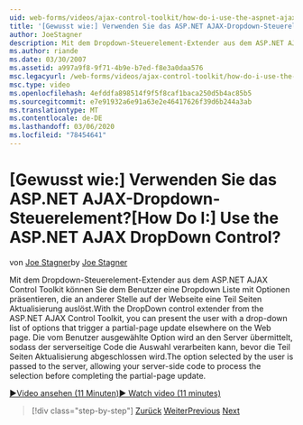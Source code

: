 ```yaml
---
uid: web-forms/videos/ajax-control-toolkit/how-do-i-use-the-aspnet-ajax-dropdown-control
title: '[Gewusst wie:] Verwenden Sie das ASP.NET AJAX-Dropdown-Steuerelement? | Microsoft-Dokumentation'
author: JoeStagner
description: Mit dem Dropdown-Steuerelement-Extender aus dem ASP.NET AJAX Control Toolkit können Sie dem Benutzer eine Dropdown Liste mit Optionen präsentieren, mit denen eine Teil-PA (Teil-PA) auslöst.
ms.author: riande
ms.date: 03/30/2007
ms.assetid: a997a9f8-9f71-4b9e-b7ed-f8e3a0daa576
msc.legacyurl: /web-forms/videos/ajax-control-toolkit/how-do-i-use-the-aspnet-ajax-dropdown-control
msc.type: video
ms.openlocfilehash: 4efddfa898514f9f5f8caf1baca250d5b4ac85b5
ms.sourcegitcommit: e7e91932a6e91a63e2e46417626f39d6b244a3ab
ms.translationtype: MT
ms.contentlocale: de-DE
ms.lasthandoff: 03/06/2020
ms.locfileid: "78454641"
---
```

# <a name="how-do-i-use-the-aspnet-ajax-dropdown-control"></a><span data-ttu-id="3be57-104">[Gewusst wie:] Verwenden Sie das ASP.NET AJAX-Dropdown-Steuerelement?</span><span class="sxs-lookup"><span data-stu-id="3be57-104">[How Do I:] Use the ASP.NET AJAX DropDown Control?</span></span>

<span data-ttu-id="3be57-105">von [Joe Stagner](https://github.com/JoeStagner)</span><span class="sxs-lookup"><span data-stu-id="3be57-105">by [Joe Stagner](https://github.com/JoeStagner)</span></span>

<span data-ttu-id="3be57-106">Mit dem Dropdown-Steuerelement-Extender aus dem ASP.NET AJAX Control Toolkit können Sie dem Benutzer eine Dropdown Liste mit Optionen präsentieren, die an anderer Stelle auf der Webseite eine Teil Seiten Aktualisierung auslöst.</span><span class="sxs-lookup"><span data-stu-id="3be57-106">With the DropDown control extender from the ASP.NET AJAX Control Toolkit, you can present the user with a drop-down list of options that trigger a partial-page update elsewhere on the Web page.</span></span> <span data-ttu-id="3be57-107">Die vom Benutzer ausgewählte Option wird an den Server übermittelt, sodass der serverseitige Code die Auswahl verarbeiten kann, bevor die Teil Seiten Aktualisierung abgeschlossen wird.</span><span class="sxs-lookup"><span data-stu-id="3be57-107">The option selected by the user is passed to the server, allowing your server-side code to process the selection before completing the partial-page update.</span></span>

[<span data-ttu-id="3be57-108">&#9654;Video ansehen (11 Minuten)</span><span class="sxs-lookup"><span data-stu-id="3be57-108">&#9654; Watch video (11 minutes)</span></span>](https://channel9.msdn.com/Blogs/ASP-NET-Site-Videos/how-do-i-use-the-aspnet-ajax-dropdown-control)

> [!div class="step-by-step"]
> <span data-ttu-id="3be57-109">[Zurück](how-do-i-configure-the-aspnet-ajax-calendar-control.md)
> [Weiter](how-do-i-use-the-aspnet-ajax-maskededit-controls.md)</span><span class="sxs-lookup"><span data-stu-id="3be57-109">[Previous](how-do-i-configure-the-aspnet-ajax-calendar-control.md)
[Next](how-do-i-use-the-aspnet-ajax-maskededit-controls.md)</span></span>
